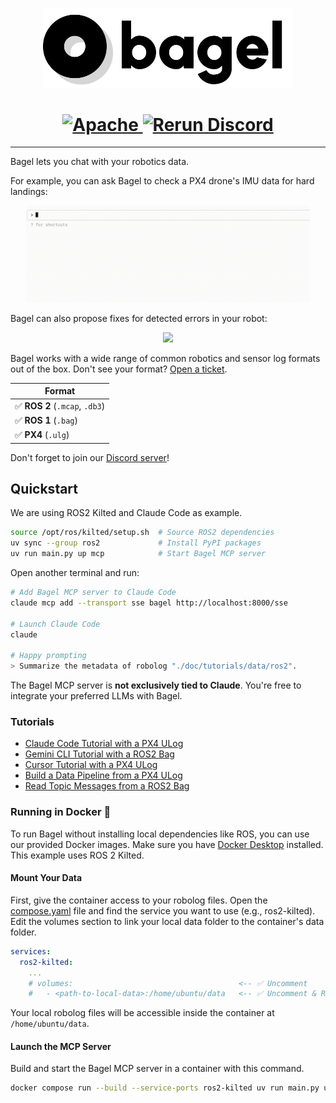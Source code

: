 <p align="center">
  <picture>
    <source media="(prefers-color-scheme: dark)" srcset="./doc/assets/bagel_logo_dark_mode.png">
    <img src="./doc/assets/bagel_logo_light_mode.png" width="400">
  </picture>
</p>

<h1 align="center">
  <a href="https://github.com/shouhengyi/bagel/blob/stage/LICENSE">
    <img alt="Apache" src="https://img.shields.io/badge/license-Apache-blue.svg">
  </a>
  <a href="https://discord.gg/QJDwuDGJsH">
    <img alt="Rerun Discord" src="https://img.shields.io/discord/1392632504908906506?label=Discord">
  </a>
</h1>

---

Bagel lets you chat with your robotics data.

For example, you can ask Bagel to check a PX4 drone's IMU data for hard landings:

<p align="center">
  <picture>
    <img src="./doc/assets/prompt_hard_landing.gif" width="90%">
  </picture>
</p>

Bagel can also propose fixes for detected errors in your robot:

<p align="center">
  <picture>
    <img src="./doc/assets/prompt_find_errors.gif" width="90%">
  </picture>
</p>

Bagel works with a wide range of common robotics and sensor log formats out of the box. Don't see your format? [Open a ticket](https://github.com/shouhengyi/bagel/issues).

| Format                         |
| ------------------------------ |
| ✅ **ROS 2** (`.mcap`, `.db3`) |
| ✅ **ROS 1** (`.bag`)          |
| ✅ **PX4** (`.ulg`)            |

Don't forget to join our [Discord server](https://discord.gg/QJDwuDGJsH)!

## Quickstart

We are using ROS2 Kilted and Claude Code as example.

```sh
source /opt/ros/kilted/setup.sh  # Source ROS2 dependencies
uv sync --group ros2             # Install PyPI packages
uv run main.py up mcp            # Start Bagel MCP server
```

Open another terminal and run:

```sh
# Add Bagel MCP server to Claude Code
claude mcp add --transport sse bagel http://localhost:8000/sse

# Launch Claude Code
claude

# Happy prompting
> Summarize the metadata of robolog "./doc/tutorials/data/ros2".
```

The Bagel MCP server is **not exclusively tied to Claude**. You're free to integrate your
preferred LLMs with Bagel.

### Tutorials

- [Claude Code Tutorial with a PX4 ULog](./doc/tutorials/mcp/0_claude_code_px4.ipynb)
- [Gemini CLI Tutorial with a ROS2 Bag](./doc/tutorials/mcp/1_gemini_cli_ros2.ipynb)
- [Cursor Tutorial with a PX4 ULog](./doc/tutorials/mcp/2_cursor_px4.ipynb)
- [Build a Data Pipeline from a PX4 ULog](./doc/tutorials/pipelines/0_basics.ipynb)
- [Read Topic Messages from a ROS2 Bag](./doc/tutorials/readers/1_read_by_topic.ipynb)

### Running in Docker 🐳

To run Bagel without installing local dependencies like ROS, you can use our provided Docker images. Make sure you have [Docker Desktop](https://docs.docker.com/desktop/) installed. This example uses ROS 2 Kilted.

#### Mount Your Data

First, give the container access to your robolog files. Open the [compose.yaml](./compose.yaml) file and find the service you want to use (e.g., ros2-kilted). Edit the volumes section to link your local data folder to the container's data folder.

```yaml
services:
  ros2-kilted:
    ...
    # volumes:                                     <-- ✅ Uncomment
    #   - <path-to-local-data>:/home/ubuntu/data   <-- ✅ Uncomment & Replace
```

Your local robolog files will be accessible inside the container at `/home/ubuntu/data`.

#### Launch the MCP Server

Build and start the Bagel MCP server in a container with this command.

```sh
docker compose run --build --service-ports ros2-kilted uv run main.py up mcp
```
